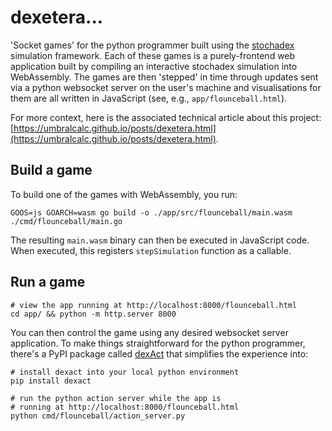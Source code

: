# dexetera...

'Socket games' for the python programmer built using the [stochadex](https://github.com/umbralcalc/stochadex) simulation framework. Each of these games is a purely-frontend web application built by compiling an interactive stochadex simulation into WebAssembly. The games are then 'stepped' in time through updates sent via a python websocket server on the user's machine and visualisations for them are all written in JavaScript (see, e.g., `app/flounceball.html`).

For more context, here is the associated technical article about this project: [https://umbralcalc.github.io/posts/dexetera.html](https://umbralcalc.github.io/posts/dexetera.html).

## Build a game

To build one of the games with WebAssembly, you run:

```shell
GOOS=js GOARCH=wasm go build -o ./app/src/flounceball/main.wasm ./cmd/flounceball/main.go 
```

The resulting `main.wasm` binary can then be executed in JavaScript code. When executed, this registers `stepSimulation` function as a callable.

## Run a game

```shell
# view the app running at http://localhost:8000/flounceball.html
cd app/ && python -m http.server 8000
```

You can then control the game using any desired websocket server application. To make things straightforward for the python programmer, there's a PyPI package called [dexAct](https://pypi.org/project/dexact/) that simplifies the experience into:

```shell
# install dexact into your local python environment
pip install dexact

# run the python action server while the app is 
# running at http://localhost:8000/flounceball.html
python cmd/flounceball/action_server.py
```
